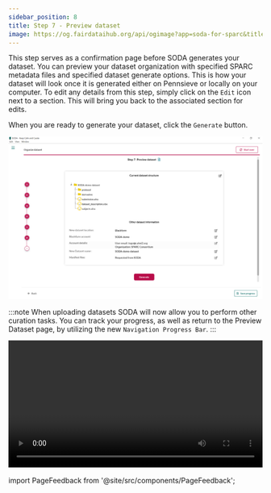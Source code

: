 ```yaml
---
sidebar_position: 8
title: Step 7 - Preview dataset
image: https://og.fairdataihub.org/api/ogimage?app=soda-for-sparc&title=Step%207%20-%20Preview%20dataset&description=Prepare%20Dataset
---
```


This step serves as a confirmation page before SODA generates your dataset. You can preview your dataset organization with specified SPARC metadata files and specified dataset generate options. This is how your dataset will look once it is generated either on Pennsieve or locally on your computer. To edit any details from this step, simply click on the `Edit` icon next to a section. This will bring you back to the associated section for edits.

When you are ready to generate your dataset, click the `Generate` button.

![](https://github.com/fairdataihub/SODA-for-SPARC/blob/main/docs/documentation/Organize-dataset/preview-dataset.PNG?raw=true)

:::note
When uploading datasets SODA will now allow you to perform other curation tasks. You can track your progress, as well as return to the Preview Dataset page, by utilizing the new `Navigation Progress Bar`.
:::

<video
  controls
  autoPlay
  loop
  width="100%"
  src="https://github.com/fairdataihub/SODA-for-SPARC/raw/main/docs/documentation/Organize-dataset/organize-datasets-sidebar-progress.mkv?raw=true"
/>

import PageFeedback from '@site/src/components/PageFeedback';

<PageFeedback />
